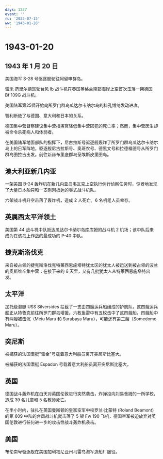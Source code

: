```yaml
---
days: 1237
event: ''
ru: '2025-07-15'
ww: '1943-01-20'
---
```


# 1943-01-20

## 1943 年 1 月 20 日

美国海军 S-28 号驱逐舰驶往阿留申群岛。

雷米·范里尔德驾驶台风 Ib 战斗机在英国英格兰南部海岸上空首次击落一架德国
Bf 109G 战斗机。

美国陆军第25师开始向所罗门群岛瓜达尔卡纳尔岛的科孔博纳发动进攻。

智利断绝了与德国、意大利和日本的关系。

德国集中营督察建议集中营指挥官降低集中营囚犯的死亡率；然而，集中营医生却被命令杀死病人和体弱者。

在美国陆军地面部队的指挥下，尼古拉斯号驱逐舰轰炸了所罗门群岛瓜达尔卡纳尔岛上的日军阵地。驱逐舰尼古拉斯号、奥班农号、德黑文号和拉德福德号从所罗门群岛图拉吉出发，前往新赫布里底群岛圣埃斯皮里图岛。

## 澳大利亚新几内亚

一架美国 B-24
轰炸机在新几内亚岛韦瓦克上空执行例行侦察任务时，惊讶地发现了大量日本船只和一支刚刚抵达的零式战斗机队。

六架战斗机升空击落了轰炸机，造成 2 人死亡，6 名机组人员幸存。

## 英属西太平洋领土

美国第 44 战斗机中队抵达瓜达尔卡纳尔岛库库姆的战斗机 2
机场；该中队后来成为在该岛上作战的最成功的 P-40 中队。

## 捷克斯洛伐克

来自被占领的捷克斯洛伐克特莱西恩施塔特犹太区的犹太人被运送到被占领的波兰的奥斯维辛集中营；在接下来的
6 天里，又有几批犹太人从特莱西恩施塔特出发。

## 太平洋

加托级潜艇 USS Silversides
拦截了一支由四艘运兵船组成的护航队，这四艘运兵船正从特鲁克前往所罗门群岛增援，六枚鱼雷中有五枚击中了这四艘船。四艘船中有两艘被击沉（Meiu
Maru 和 Surabaya Maru），可能还有第三艘（Somedomo Maru）。

## 突尼斯

被捕获的法国潜艇"雷金"号载着意大利船员离开突尼斯比塞大。

被捕获的法国潜艇 Espadon 号载着意大利船员离开突尼斯比塞大。

## 英国

德国战斗轰炸机在白天对英国伦敦进行突然袭击，炸弹投向刘易舍姆的一所学校，造成
39 名儿童和 5 名教师死亡。

在半小时内，驻扎在英国曼斯顿的皇家空军中校罗兰·比蒙特 (Roland Beamont)
的第 609 中队的台风战斗机就击落了 5 架 Fw 190
飞机，德国空军被迫放弃对英国伦敦进行任何进一步的攻击性战斗轰炸机袭击。

## 美国

布伦南号驱逐舰在美国加利福尼亚州马雷岛海军造船厂服役。